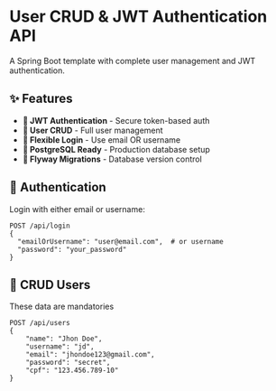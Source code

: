 # User CRUD & JWT Authentication API

A Spring Boot template with complete user management and JWT authentication.

## ✨ Features

- **🔐 JWT Authentication** - Secure token-based auth
- **👥 User CRUD** - Full user management
- **📧 Flexible Login** - Use email OR username
- **🐘 PostgreSQL Ready** - Production database setup
- **🚀 Flyway Migrations** - Database version control

## 🔑 Authentication

Login with either email or username:

```http
POST /api/login
{
  "emailOrUsername": "user@email.com",  # or username
  "password": "your_password"
}
```

## 🔑 CRUD Users

These data are mandatories

```http
POST /api/users
{
	"name": "Jhon Doe",
	"username": "jd",
	"email": "jhondoe123@gmail.com",
	"password": "secret",
	"cpf": "123.456.789-10"
}
```